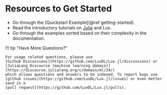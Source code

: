 # Resources to Get Started

* Go through the [Quickstart Example](@ref getting-started).
* Read the introductory tutorials on
  [Julia](https://jump.dev/JuMP.jl/stable/tutorials/getting_started/getting_started_with_julia/#Getting-started-with-Julia)
  and Lux.
* Go through the examples sorted based on their complexity in the documentation.

!!! tip "Have More Questions?"

    For usage related questions, please use
    [Github Discussions](https://github.com/LuxDL/Lux.jl/discussions) or
    [JuliaLang Discourse (machine learning domain)](https://discourse.julialang.org/c/domain/ml/24/)
    which allows questions and answers to be indexed. To report bugs use
    [github issues](https://github.com/LuxDL/Lux.jl/issues) or even better send in a
    [pull request](https://github.com/LuxDL/Lux.jl/pulls).
